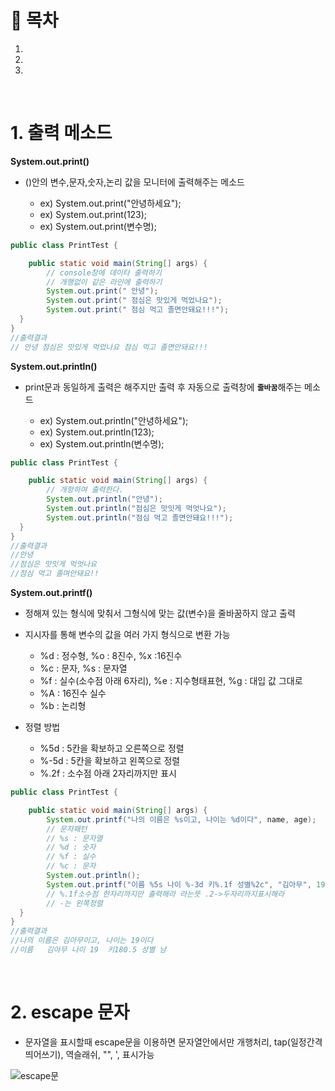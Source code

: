 # 🔖 목차

1.
2.
3.

<br/>

# 1. 출력 메소드

**System.out.print()**
- ()안의 변수,문자,숫자,논리 값을 모니터에 출력해주는 메소드

  - ex) System.out.print("안녕하세요");
  - ex) System.out.print(123);
  - ex) System.out.print(변수명);

```java
public class PrintTest {

	public static void main(String[] args) {
		// console창에 데이타 출력하기
		// 개행없이 같은 라인에 출력하기
		System.out.print(" 안녕");
		System.out.print(" 점심은 맛있게 먹었나요");
		System.out.print(" 점심 먹고 졸면안돼요!!!");
  }
}
//출력결과
// 안녕 점심은 맛있게 먹었나요 점심 먹고 졸면안돼요!!!
```

**System.out.println()**
- print문과 동일하게 출력은 해주지만 출력 후 자동으로 출력창에 <code><strong>줄바꿈</code></strong>해주는 메소드

  - ex) System.out.println("안녕하세요");
  - ex) System.out.println(123);
  - ex) System.out.println(변수명);

```java
public class PrintTest {

	public static void main(String[] args) {
		// 개항하여 출력한다.
		System.out.println("안녕"); 
		System.out.println("점심은 맛잇게 먹엇나요");
		System.out.println("점심 먹고 졸면안돼요!!!");
  }
}
//출력결과
//안녕
//점심은 맛잇게 먹엇나요
//점심 먹고 졸며안돼요!!
```
**System.out.printf()**
- 정해져 있는 형식에 맞춰서 그형식에 맞는 값(변수)을 줄바꿈하지 않고 출력
- 지시자를 통해 변수의 값을 여러 가지 형식으로 변환 가능

	- %d : 정수형, %o : 8진수, %x :16진수
	- %c : 문자, %s : 문자열
	- %f : 실수(소수점 아래 6자리), %e : 지수형태표현, %g : 대입 값 그대로
	- %A : 16진수 실수
	- %b : 논리형

- 정렬 방법

	- %5d : 5칸을 확보하고 오른쪽으로 정렬
	- %-5d : 5칸을 확보하고 왼쪽으로 정렬
	- %.2f : 소수점 아래 2자리까지만 표시

```java
public class PrintTest {

	public static void main(String[] args) {
		System.out.printf("나의 이름은 %s이고, 나이는 %d이다", name, age);
		// 문자패턴
		// %s : 문자열
		// %d : 숫자
		// %f : 실수
		// %c : 문자
		System.out.println();
		System.out.printf("이름 %5s 나이 %-3d 키%.1f 성별%2c", "김아무", 19, 180.5, '남');
		// %.1f소수점 한자리까지만 출력해라 라는뜻 .2->두자리까지표시해라
		// -는 왼쪽정렬
  }
}
//출력결과
//나의 이름은 김아무이고, 나이는 19이다
//이름   김아무 나이 19  키180.5 성별 남
```
<br/>

# 2. escape 문자
- 문자열을 표시할때 escape문을 이용하면 문자열안에서만 개행처리, tap(일정간격 띄어쓰기), 역슬래쉬, "", ', 표시가능

![escape문](https://mblogthumb-phinf.pstatic.net/MjAxNzA0MDRfMzkg/MDAxNDkxMjczNzg3MzY1.tRnt4bBYsqA0A0m5MSAzcmRTH5h0sWbVEPD327XNYzEg.6U0oj7-gpH8td7p2PfEWtVDXFCi9vTy5-ylPWtRO-Rsg.PNG.dd1587/%EC%B4%9D%EC%A0%95%EB%A6%AC%ED%91%9C.png?type=w800)







  


